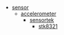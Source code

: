 * [sensor](sensor)
  * [accelerometer](/sensor/accelerometer)
    * [sensortek](sensor/accelerometer/sensortek)
      * [stk8321](sensor/accelerometer/sensortek/stk8321)
